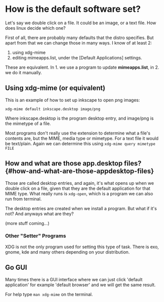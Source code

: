 # How is the default software set?

Let\'s say we double click on a file. It could be an image, or a text
file. How does linux decide which one?

First of all, there are probably many defaults that the distro
specifies. But apart from that we can change those in many ways. I know
of at least 2:

1.  using xdg-mime
2.  editing mimeapps.list, under the \[Default Applications\] settings.

These are equivalent. In 1. we use a program to update
**mimeapps.list**, in 2. we do it manually.

## Using xdg-mime (or equivalent)

This is an example of how to set up inkscape to open png images:

    xdg-mime default inkscape.desktop image/png

Where inkscape.desktop is the program desktop entry, and image/png is
the mimetype of a file.

Most programs don\'t really use the extension to determine what a
file\'s contents are, but the MIME, media type or mimetype. For a text
file it would be text/plain. Again we can determine this using
`xdg-mime query mimetype FILE`

## How and what are those app.desktop files? {#how-and-what-are-those-appdesktop-files}

Those are called desktop entries, and again, it\'s what opens up when we
double click on a file, given that they are the default application for
that MIME type. What really runs is `xdg-open`, which is a program we
can also run from terminal.

The desktop entries are created when we install a program. But what if
it\'s not? And anyways what are they?

(more stuff coming\...)

### Other \"Setter\" Programs

XDG is not the only program used for setting this type of task. There is
exo, gnome, kde and many others depending on your distribution.

## Go GUI

Many times there is a GUI interface where we can just click \'default
application\' for example \'default browser\' and we will get the same
result.

For help type `man xdg-mime` on the terminal.
